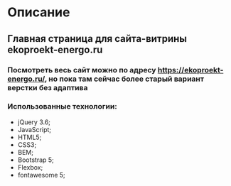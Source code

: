 # Описание

## Главная страница для сайта-витрины ekoproekt-energo.ru

### Посмотреть весь сайт можно по адресу https://ekoproekt-energo.ru/, но пока там сейчас более старый вариант верстки без адаптива

### Использованные технологии:
- jQuery 3.6;
- JavaScript;
- HTML5;
- CSS3;
- BEM;
- Bootstrap 5;
- Flexbox;
- fontawesome 5;